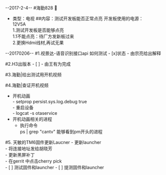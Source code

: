 <!--good  -->

--2017-2-4--
#海勤828  :cake:

* 类型：电视
##内容：测试开发板能否正常点亮
    开发板使用的电源：  
    12V5A   
	    1.测试开发板是否能够点亮  
	    	1.1不能点亮：待厂方发新板过来  
	   	2.更换Hdmi线材,再试无果  

--20170206--
#1.视景达-语音识别接口api 如何测试
	- [x]状态
		- 由宗亮给出解释


#2.H3出版本
	- [ ]
		- 由王有为完成

#3.海勤|给出测试用开机视频

#4.海勤|查证开机视频
- 开机动画  
		- setprop persist.sys.log.debug true   
		- 重启设备  
		- logcat -s otaservice  
- 开机动画相关的进程
	- 执行命令  
		ps | grep "cantv" 能够看到pm开头的进程  
	
#5. 天敏的TM6固件更新Laucner
	- 更新launcher  
		- 将连接地址发给胡晓芳   
	- 更新黑屏补丁   
		- 在gerrit 中点击cherry pick  
	- [ ] 测试固件和launcher
	- [ ] 提测固件和launcher
